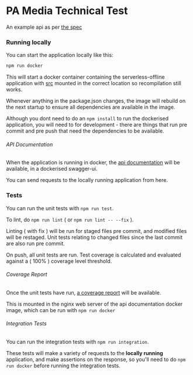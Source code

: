 # PA Media Technical Test

An example api as per [the spec](https://gist.github.com/oliverdrew/93bc4ff677305bb5f15f1a0ec5d609f4)

### Running locally

You can start the application locally like this:

```bash
npm run docker
```

This will start a docker container containing the serverless-offline application with [src](./src) mounted in the correct location so recompilation still works.

Whenever anything in the package.json changes, the image will rebuild on the next startup to ensure all dependencies are available in the image.

Although you dont need to do an ```npm install``` to run the dockerised application, you will need to for development - there are things that run pre commit and pre push that need the dependencies to be available.

###### API Documentation

When the application is running in docker, the [api documentation](http://localhost:3001) will be available, in a dockerised swagger-ui.

You can send requests to the locally running application from here.

### Tests

You can run the unit tests with ```npm run test```.

To lint, do ```npm run lint``` ( or ```npm run lint -- --fix``` ).

Linting ( with fix ) will be run for staged files pre commit, and modified files will be restaged. Unit tests relating to changed files since the last commit are also run pre commit.

On push, all unit tests are run. Test coverage is calculated and evaluated against a ( 100% ) coverage level threshold.

###### Coverage Report

Once the unit tests have run, [a coverage report](http://localhost:3001/coverage) will be available.

This is mounted in the nginx web server of the api documentation docker image, which can be run with ```npm run docker```

###### Integration Tests

You can run the integration tests with ```npm run integration```.

These tests will make a variety of requests to the **locally running** application, and make assertions on the response, so you'll need to do ```npm run docker``` before running the integration tests.
